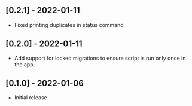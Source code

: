 ## [0.2.1] - 2022-01-11

- Fixed printing duplicates in status command

## [0.2.0] - 2022-01-11

- Add support for locked migrations to ensure script is run only once in the app.

## [0.1.0] - 2022-01-06

- Initial release
